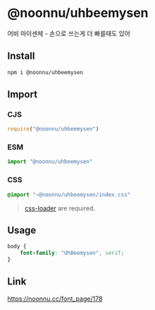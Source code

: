 # @noonnu/uhbeemysen
어비 마이센체 - 손으로 쓰는게 더 빠를때도 있어

## Install
```sh
npm i @noonnu/uhbeemysen
```
## Import
### CJS
```js
require("@noonnu/uhbeemysen")
```
### ESM
```js
import "@noonnu/uhbeemysen"
```
### CSS 
```css
@import "~@noonnu/uhbeemysen/index.css"
```
> [css-loader](https://github.com/webpack-contrib/css-loader) are required.

## Usage
```css
body {
    font-family: "UhBeemysen", serif;
}
```

## Link
https://noonnu.cc/font_page/178